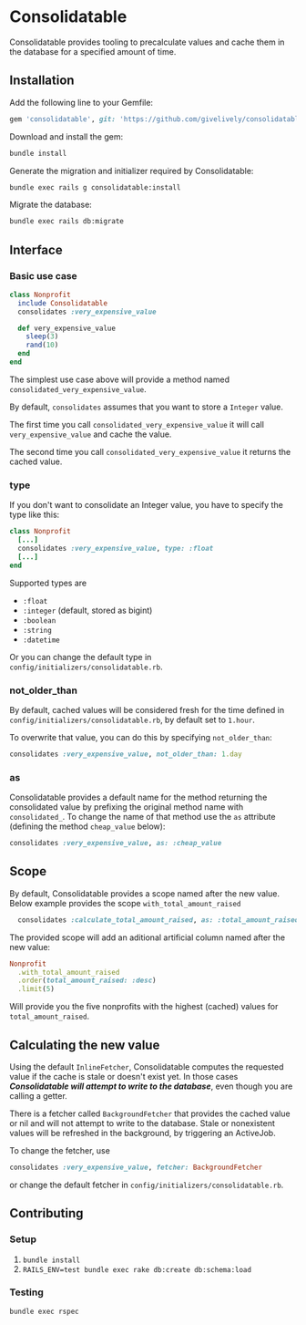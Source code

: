 # Consolidatable

Consolidatable provides tooling to precalculate values and cache them in the database for a specified amount of time.

## Installation

Add the following line to your Gemfile:

```ruby
gem 'consolidatable', git: 'https://github.com/givelively/consolidatable.git'
```

Download and install the gem:
```sh
bundle install
```

Generate the migration and initializer required by Consolidatable:
```sh
bundle exec rails g consolidatable:install
```

Migrate the database:
```sh
bundle exec rails db:migrate
```

## Interface

### Basic use case
```ruby
class Nonprofit
  include Consolidatable
  consolidates :very_expensive_value

  def very_expensive_value
    sleep(3)
    rand(10)
  end
end
```

The simplest use case above will provide a method named `consolidated_very_expensive_value`.

By default, `consolidates` assumes that you want to store a `Integer` value.

The first time you call `consolidated_very_expensive_value` it will call `very_expensive_value` and cache the value.

The second time you call `consolidated_very_expensive_value` it returns the cached value.

### type
If you don't want to consolidate an Integer value, you have to specify the type like this:
```ruby
class Nonprofit
  [...]
  consolidates :very_expensive_value, type: :float
  [...]
end
```
Supported types are
- `:float`
- `:integer` (default, stored as bigint)
- `:boolean`
- `:string`
- `:datetime`

Or you can change the default type in `config/initializers/consolidatable.rb`.
### not_older_than

By default, cached values will be considered fresh for the time defined in `config/initializers/consolidatable.rb`, by default set to `1.hour`.

To overwrite that value, you can do this by specifying `not_older_than`:
```ruby
consolidates :very_expensive_value, not_older_than: 1.day
```

### as

Consolidatable provides a default name for the method returning the consolidated value by prefixing the original method name with `consolidated_`.
To change the name of that method use the `as` attribute (defining the method `cheap_value` below):
```ruby
consolidates :very_expensive_value, as: :cheap_value
```

## Scope
By default, Consolidatable provides a scope named after the new value. Below example provides the scope `with_total_amount_raised`
```ruby
  consolidates :calculate_total_amount_raised, as: :total_amount_raised
```
The provided scope will add an aditional artificial column named after the new value:
```ruby
Nonprofit
  .with_total_amount_raised
  .order(total_amount_raised: :desc)
  .limit(5)
```
Will provide you the five nonprofits with the highest (cached) values for `total_amount_raised`.

## Calculating the new value
Using the default `InlineFetcher`, Consolidatable computes the requested value if the cache is stale or doesn't exist yet. In those cases **_Consolidatable will attempt to write to the database_**, even though you are calling a getter.

There is a fetcher called `BackgroundFetcher` that provides the cached value or nil and will not attempt to write to the database. Stale or nonexistent values will be refreshed in the background, by triggering an ActiveJob.

To change the fetcher, use
```ruby
consolidates :very_expensive_value, fetcher: BackgroundFetcher
```
or change the default fetcher in `config/initializers/consolidatable.rb`.

## Contributing

### Setup

1. `bundle install`
1. `RAILS_ENV=test bundle exec rake db:create db:schema:load`

### Testing

`bundle exec rspec`
